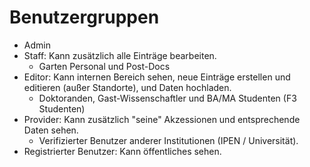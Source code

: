 <!-- TITLE: User Roles -->
<!-- SUBTITLE: A quick summary of User Roles -->

# Benutzergruppen
* Admin
* Staff: Kann zusätzlich alle Einträge bearbeiten.
  * Garten Personal und Post-Docs
* Editor: Kann internen Bereich sehen, neue Einträge erstellen und editieren (außer Standorte), und Daten hochladen.
  * Doktoranden, Gast-Wissenschaftler und BA/MA Studenten (F3 Studenten)
* Provider: Kann zusätzlich "seine" Akzessionen und entsprechende Daten sehen.
  * Verifizierter Benutzer anderer Institutionen (IPEN / Universität).
* Registrierter Benutzer: Kann öffentliches sehen.
